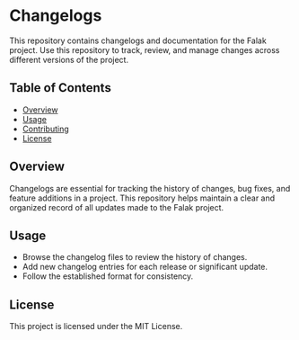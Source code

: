 # Changelogs

This repository contains changelogs and documentation for the Falak project. Use this repository to track, review, and manage changes across different versions of the project.

## Table of Contents

- [Overview](#overview)
- [Usage](#usage)
- [Contributing](#contributing)
- [License](#license)

## Overview

Changelogs are essential for tracking the history of changes, bug fixes, and feature additions in a project. This repository helps maintain a clear and organized record of all updates made to the Falak project.

## Usage

- Browse the changelog files to review the history of changes.
- Add new changelog entries for each release or significant update.
- Follow the established format for consistency.


## License

This project is licensed under the MIT License.

